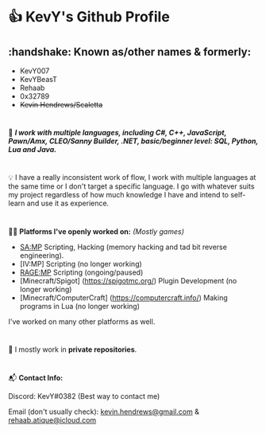 # :thumbsup: KevY's Github Profile

<h2>
:handshake: Known as/other names & formerly:
</h2>

- KevY007
- KevYBeasT
- Rehaab
- 0x32789
- <s>Kevin Hendrews/Scaletta</s>

# 

:construction_worker:
***I work with multiple languages, including C#, C++, JavaScript, Pawn/Amx, CLEO/Sanny Builder, .NET, basic/beginner level: SQL, Python, Lua and Java.***

# 

:bulb:
I have a really inconsistent work of flow, I work with multiple languages at the same time or I don't target a specific language. I go with whatever suits my project regardless of how much knowledge I have and intend to self-learn and use it as experience.

#

:technologist: 
**Platforms I've openly worked on:** *(Mostly games)*

- [SA:MP](https://sa-mp.com/) Scripting, Hacking (memory hacking and tad bit reverse engineering).
- [IV:MP] Scripting (no longer working)
- [RAGE:MP](https://rage.mp/) Scripting (ongoing/paused)
- [Minecraft/Spigot] (https://spigotmc.org/) Plugin Development (no longer working)
- [Minecraft/ComputerCraft] (https://computercraft.info/) Making programs in Lua (no longer working)

I've worked on many other platforms as well.

#

:floppy_disk:
I mostly work in **private repositories**.

#

:mailbox_with_mail: **Contact Info:**

Discord: KevY#0382 (Best way to contact me)

Email (don't usually check): kevin.hendrews@gmail.com & rehaab.atique@icloud.com
